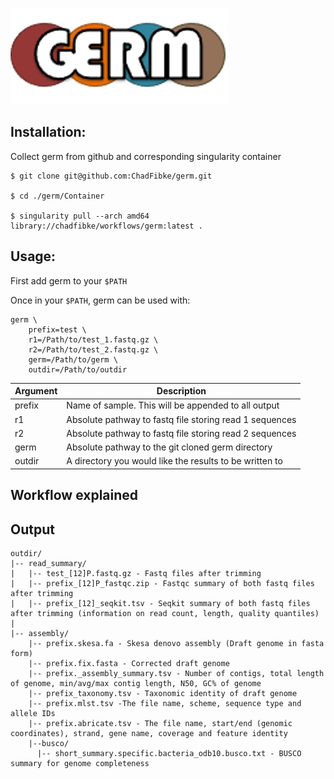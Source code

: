 ![germ_logo](https://github.com/ChadFibke/germ/blob/main/imgs/germ.png)

## Installation:

Collect germ from github and corresponding singularity container

```
$ git clone git@github.com:ChadFibke/germ.git

$ cd ./germ/Container

$ singularity pull --arch amd64 library://chadfibke/workflows/germ:latest .
```

## Usage:
First add germ to your `$PATH`

Once in your `$PATH`, germ can be used with:
```
germ \
    prefix=test \
    r1=/Path/to/test_1.fastq.gz \
    r2=/Path/to/test_2.fastq.gz \
    germ=/Path/to/germ \
    outdir=/Path/to/outdir
```

| Argument | Description |
| ----------- | ----------- |
| prefix | Name of sample. This will be appended to all output |
| r1 | Absolute pathway to fastq file storing read 1 sequences |
| r2 | Absolute pathway to fastq file storing read 2 sequences |
| germ | Absolute pathway to the git cloned germ directory |
| outdir | A directory you would like the results to be written to |

## Workflow explained

## Output

```
outdir/
|-- read_summary/
|   |-- test_[12]P.fastq.gz - Fastq files after trimming
|   |-- prefix_[12]P_fastqc.zip - Fastqc summary of both fastq files after trimming
|   |-- prefix_[12]_seqkit.tsv - Seqkit summary of both fastq files after trimming (information on read count, length, quality quantiles)
|
|-- assembly/
    |-- prefix.skesa.fa - Skesa denovo assembly (Draft genome in fasta form)
    |-- prefix.fix.fasta - Corrected draft genome
    |-- prefix._assembly_summary.tsv - Number of contigs, total length of genome, min/avg/max contig length, N50, GC% of genome
    |-- prefix_taxonomy.tsv - Taxonomic identity of draft genome
    |-- prefix.mlst.tsv -The file name, scheme, sequence type and allele IDs
    |-- prefix.abricate.tsv - The file name, start/end (genomic coordinates), strand, gene name, coverage and feature identity
    |--busco/
      |-- short_summary.specific.bacteria_odb10.busco.txt - BUSCO summary for genome completeness     
```

